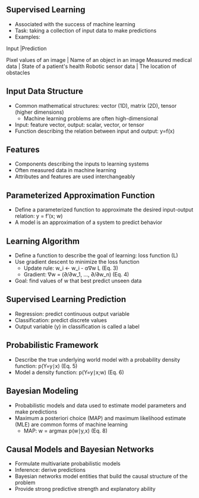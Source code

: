 
## Supervised Learning

-   Associated with the success of machine learning
-   Task: taking a collection of input data to make predictions
-   Examples:

Input |Prediction

Pixel values of an image | Name of an object in an image
Measured medical data | State of a patient's health
Robotic sensor data | The location of obstacles

## Input Data Structure

-   Common mathematical structures: vector (1D), matrix (2D), tensor (higher dimensions)
	-   Machine learning problems are often high-dimensional
-   Input: feature vector, output: scalar, vector, or tensor
-   Function describing the relation between input and output: y=f(x)

## Features

-   Components describing the inputs to learning systems
-   Often measured data in machine learning
-   Attributes and features are used interchangeably

## Parameterized Approximation Function

-   Define a parameterized function to approximate the desired input-output relation: y = f’(x; w)
-   A model is an approximation of a system to predict behavior

## Learning Algorithm

-   Define a function to describe the goal of learning: loss function (L)
-   Use gradient descent to minimize the loss function
    -   Update rule: w_i ← w_i - α∇w L (Eq. 3)
    -   Gradient: ∇w = (∂/∂w_1, ..., ∂/∂w_n) (Eq. 4)
-   Goal: find values of w that best predict unseen data

## Supervised Learning Prediction

-   Regression: predict continuous output variable
-   Classification: predict discrete values
-   Output variable (y) in classification is called a label

## Probabilistic Framework

-   Describe the true underlying world model with a probability density function: p(Y=y∣x) (Eq. 5)
-   Model a density function: p(Y=y∣x;w) (Eq. 6)

## Bayesian Modeling

-   Probabilistic models and data used to estimate model parameters and make predictions
-   Maximum a posteriori choice (MAP) and maximum likelihood estimate (MLE) are common forms of machine learning
    -   MAP: w = argmax p(w∣y,x) (Eq. 8)

## Causal Models and Bayesian Networks

-   Formulate multivariate probabilistic models
-   Inference: derive predictions
-   Bayesian networks model entities that build the causal structure of the problem
-   Provide strong predictive strength and explanatory ability